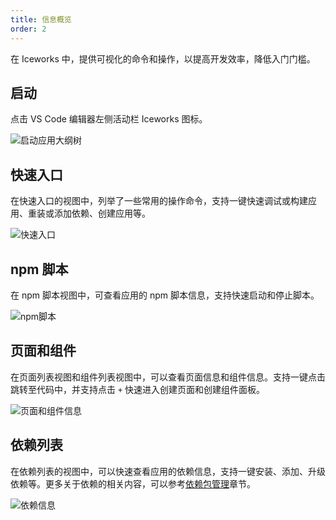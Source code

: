 ```yaml
---
title: 信息概览
order: 2
---
```


在 Iceworks 中，提供可视化的命令和操作，以提高开发效率，降低入门门槛。

## 启动

点击 VS Code 编辑器左侧活动栏 Iceworks 图标。

![启动应用大纲树](https://img.alicdn.com/tfs/TB1HmnjR1H2gK0jSZJnXXaT1FXa-1439-901.png)

## 快速入口

在快速入口的视图中，列举了一些常用的操作命令，支持一键快速调试或构建应用、重装或添加依赖、创建应用等。

![快速入口](https://img.alicdn.com/tfs/TB1rOPlR1L2gK0jSZFmXXc7iXXa-1024-768.png)

## npm 脚本

在 npm 脚本视图中，可查看应用的 npm 脚本信息，支持快速启动和停止脚本。

![npm脚本](https://img.alicdn.com/tfs/TB19rnmR1L2gK0jSZFmXXc7iXXa-1024-768.gif)

## 页面和组件

在页面列表视图和组件列表视图中，可以查看页面信息和组件信息。支持一键点击跳转至代码中，并支持点击 `+` 快速进入创建页面和创建组件面板。

![页面和组件信息](https://img.alicdn.com/tfs/TB1QRi1R7L0gK0jSZFtXXXQCXXa-1024-768.gif)

## 依赖列表

在依赖列表的视图中，可以快速查看应用的依赖信息，支持一键安装、添加、升级依赖等。更多关于依赖的相关内容，可以参考[依赖包管理](https://ice.work/docs/iceworks/guide/dependency)章节。

![依赖信息](https://img.alicdn.com/tfs/TB188y1R7L0gK0jSZFtXXXQCXXa-1024-768.gif)
